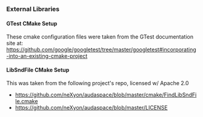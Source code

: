 ### External Libraries 

#### GTest CMake Setup

These cmake configuration files were taken from the GTest documentation site at: https://github.com/google/googletest/tree/master/googletest#incorporating-into-an-existing-cmake-project

#### LibSndFile CMake Setup

This was taken from the following project's repo, licensed w/ Apache 2.0
* https://github.com/neXyon/audaspace/blob/master/cmake/FindLibSndFile.cmake
* https://github.com/neXyon/audaspace/blob/master/LICENSE

